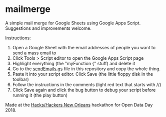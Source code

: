 # mailmerge
A simple mail merge for Google Sheets using Google Apps Script. Suggestions and improvements welcome.

Instructions:
1. Open a Google Sheet with the email addresses of people you want to send a mass email to
2. Click Tools > Script editor to open the Google Apps Script page
3. Highlight everything (the "myFunction {" stuff) and delete it
4. Go to the [sendEmails.gs](https://github.com/samanthasunne/mailmerge/blob/master/sendEmails.gs) file in this repository and copy the whole thing.
5. Paste it into your script editor. Click Save (the little floppy disk in the toolbar)
6. Follow the instructions in the comments (light red text that starts with //)
7. Click Save again and click the bug button to debug your script before running it (the play button)

Made at the [Hacks/Hackers New Orleans](https://www.meetup.com/Hacks-Hackers-New-Orleans) hackathon for Open Data Day 2018.
